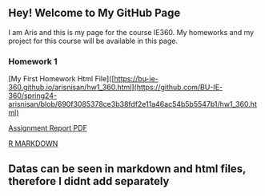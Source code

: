 ## Hey! Welcome to My GitHub Page

I am Aris and this is my page for the course IE360. My homeworks and my project for this course will be available in this page. 

### Homework 1
[My First Homework Html File]([https://bu-ie-360.github.io/arisnisan/hw1_360.html](https://github.com/BU-IE-360/spring24-arisnisan/blob/690f3085378ce3b38fdf2e11a46ac54b5b5547b1/hw1_360.html)

[Assignment Report PDF](https://github.com/BU-IE-360/spring24-arisnisan/blob/fef66038b556517109846edeaafc92bc5ceba041/IE%20360%20-%20Assignment%201%20Report.pdf)


[R MARKDOWN](https://github.com/BU-IE-360/spring24-arisnisan/blob/6e98e48009deff64d4cccc7af1577583758e0c3a/hw1_360.Rmd)

## Datas can be seen in markdown and html files, therefore I didnt add separately
